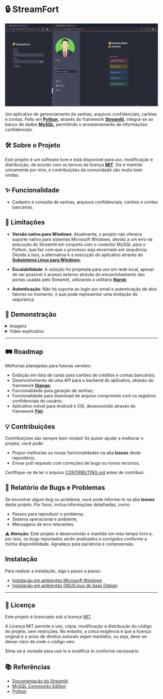 # 🔒 StreamFort

![StreamFort](documentation/images/main.png)

Um aplicativo de gerenciamento de senhas, arquivos confidenciais, cartões e contas. Feito em **[Python](https://www.python.org/)**, através do framework **[Streamlit](https://streamlit.io/)**, integra-se ao banco de dados **[MySQL](https://www.mysql.com/)**, permitindo o armazenamento de informações confidenciais.

## 🛠 Sobre o Projeto

Este projeto é um software livre e está disponível para uso, modificação e distribuição, de acordo com os termos da licença [**MIT**](LICENSE). Ele é mantido unicamente por mim, e contribuições da comunidade são muito bem vindas.

## ✨ Funcionalidade

- Cadastro e consulta de senhas, arquivos confidenciais, cartões e contas bancárias.

## 🚧 Limitações

- **Versão nativa para Windows**: Atualmente, o projeto não oferece suporte nativo para sistemas Microsoft Windows, devido a um erro na execução do Streamlit em conjunto com o conector MySQL para o Python, que faz com que o processo seja encerrado em sequência. Devido a isso, a alternativa é a execução do aplicativo através do **[Subsistema Linux para Windows](https://learn.microsoft.com/pt-br/windows/wsl/install)**;
- **Escalabilidade**: A solução foi projetada para uso em rede local, apesar de ser possível o acesso externo através do encaminhamento das portas usadas pelo Streamlit, utilizando o utilitário **[Ngrok](https://ngrok.com/)**;

- **Autenticação**: Não há suporte ao login por email e autenticação de dois fatores no momento, o que pode representar uma limitação de segurança.


## 📸 Demonstração

<details>
   <summary>Imagens</summary>

   ---

   ![Login](documentation/images/login.png)
   *Tela de login.*

   ---

   ![Tela Inicial](documentation/images/home.png)
   *Tela inicial mostrando a análise de senhas.*

   ---

   ![Cadastro de Contas](documentation/images/passwords.png)
   *Tela de cadastro de senhas.*

   ---

   ![Cadastro de Cartões](documentation/images/credit_card.png)
   *Tela de cadastro de cartões de crédito.*

   ---

   ![Cadastro de faturas](documentation/images/archives.png)
   *Tela de upload de arquivos.*

   ---

</details>

<details>
   <summary>Vídeo explicativo</summary>

   ![StreamFort](https://youtu.be/YqLTeAxbOlw)

</details>

---

## 🛤️ Roadmap

Melhorias planejadas para futuras versões:

- Exibição em lista de cards para cartões de créditos e contas bancárias;
- Desenvolvimento de uma API para o backend do aplicativo, através do framework **[Django](https://www.djangoproject.com/)**;
- Funcionalidade para geração de senhas;
- Funcionalidade para download de arquivo comprimido com os registros confidenciais do usuário;
- Aplicativo móvel para Android e iOS, desenvolvido através do framework **[Flet](https://flet.dev/)**.

## 💡 Contribuições

Contribuições são sempre bem vindas! Se quiser ajudar a melhorar o projeto, você pode:

- Propor melhorias ou novas funcionalidades na aba **Issues** deste repositório;
- Enviar pull requests com correções de bugs ou novos recursos.

Certifique-se de ler o arquivo [CONTRIBUTING.md](CONTRIBUTING.md) antes de contribuir.

## 🐞 Relatório de Bugs e Problemas

Se encontrar algum bug ou problema, você pode informa-lo na aba **Issues** deste projeto. Por favor, inclua informações detalhadas, como:

- Passos para reproduzir o problema;
- Sistema operacional e ambiente;
- Mensagens de erro relevantes.

⚠️ **Atenção:** Este projeto é desenvolvido e mantido em meu tempo livre e, por isso, os bugs reportados serão analisados e corrigidos conforme a minha disponibilidade. Agradeço pela paciência e compreensão.

## Instalação

Para realizar a instalação, siga o passo a passo: 

- [Instalação em ambientes Microsoft Windows](Linux_Installation.md)
- [Instalação em ambientes GNU/Linux de base Debian](Windows_Installation.md)

---

## 📜 Licença

Este projeto é licenciado sob a licença [MIT](LICENSE).

   A Licença MIT permite o uso, cópia, modificação e distribução do código do projeto, sem restrições. No entanto, a única exigência é que a licença original e o aviso de direitos autorais sejam mantidos, ou seja, deve-se deixar claro de onde o código veio.

 Sinta-se à vontade para usá-lo e modificá-lo conforme necessário.

## 📚 Referências

- [Documentação do Streamlit](https://docs.streamlit.io/)
- [MySQL Community Edition](https://dev.mysql.com/downloads/)
- [Python](https://www.python.org/)
